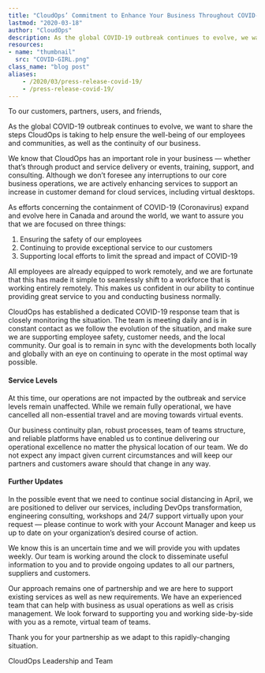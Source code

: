 ```yaml
---
title: "CloudOps’ Commitment to Enhance Your Business Throughout COVID-19"
lastmod: "2020-03-18"
author: "CloudOps"
description: As the global COVID-19 outbreak continues to evolve, we want to share the steps CloudOps is taking to help ensure the well-being of our employees and communities, as well as the continuity of our business.
resources:
- name: "thumbnail"
  src: "COVID-GIRL.png"
class_name: "blog post"
aliases:
    - /2020/03/press-release-covid-19/
    - /press-release-covid-19/
---
```


<p>To our customers, partners, users, and friends,</p><p>As the global COVID-19 outbreak continues to evolve, we want to share the steps CloudOps is taking to help ensure the well-being of our employees and communities, as well as the continuity of our business.</p><p>We know that CloudOps has an important role in your business — whether that’s through product and service delivery or events, training, support, and consulting. Although we don’t foresee any interruptions to our core business operations, we are actively enhancing services to support an increase in customer demand for cloud services, including virtual desktops.</p><p>As efforts concerning the containment of COVID-19 (Coronavirus) expand and evolve here in Canada and around the world, we want to assure you that we are focused on three things:&nbsp;</p><ol><li>Ensuring the safety of our employees&nbsp;</li><li>Continuing to provide exceptional service to our customers</li><li>Supporting local efforts to limit the spread and impact of COVID-19</li></ol><p>All employees are already equipped to work remotely, and we are fortunate that this has made it simple to seamlessly shift to a workforce that is working entirely remotely. This makes us confident in our ability to continue providing great service to you and conducting business normally.&nbsp;</p><p>CloudOps has established a dedicated COVID-19 response team that is closely monitoring the situation. The team is meeting daily and is in constant contact as we follow the evolution of the situation, and make sure we are supporting employee safety, customer needs, and the local community. Our goal is to remain in sync with the developments both locally and globally with an eye on continuing to operate in the most optimal way possible.&nbsp;</p><h4><strong>Service Levels</strong></h4><p>At this time, our operations are not impacted by the outbreak and service levels remain unaffected. While we remain fully operational, we have cancelled all non-essential travel and are moving towards virtual events.</p><p>Our business continuity plan, robust processes, team of teams structure, and reliable platforms have enabled us to continue delivering our operational excellence no matter the physical location of our team. We do not expect any impact given current circumstances and will keep our partners and customers aware should that change in any way.&nbsp;</p><h4><strong>Further Updates</strong></h4><p>In the possible event that we need to continue social distancing in April, we are positioned to deliver our services, including DevOps transformation, engineering consulting, workshops and 24/7 support virtually upon your request — please continue to work with your Account Manager and keep us up to date on your organization’s desired course of action.</p><p>We know this is an uncertain time and we will provide you with updates weekly. Our team is working around the clock to disseminate useful information to you and to provide ongoing updates to all our partners, suppliers and customers.&nbsp;</p><p>Our approach remains one of partnership and we are here to support existing services as well as new requirements. We have an experienced team that can help with business as usual operations as well as crisis management. We look forward to supporting you and working side-by-side with you as a remote, virtual team of teams.</p><p>Thank you for your partnership as we adapt to this rapidly-changing situation.</p><p>CloudOps Leadership and Team</p>